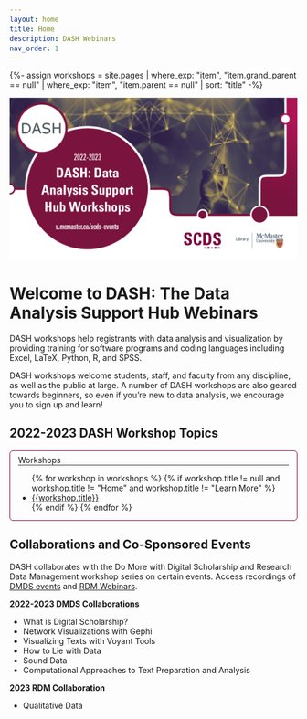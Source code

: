 ```yaml
---
layout: home
title: Home
description: DASH Webinars
nav_order: 1
---
```


{%- assign workshops = site.pages 
    | where_exp: "item", "item.grand_parent == null"
    | where_exp: "item", "item.parent == null"
    | sort: "title" 
-%}

<img src="assets/img/DASH Series.png" alt="Workshop Title Slide" width="720">

# Welcome to DASH: The Data Analysis Support Hub Webinars

DASH workshops help registrants with data analysis and visualization by providing training for software programs and coding languages including Excel, LaTeX, Python, R, and SPSS.

DASH workshops welcome students, staff, and faculty from any discipline, as well as the public at large. A number of DASH workshops are also geared towards beginners, so even if you’re new to data analysis, we encourage you to sign up and learn!

## 2022-2023 DASH Workshop Topics

<div markdown="1" style="border: 1px solid #7a003c; border-radius: 6px; margin-bottom: 1em; padding: 0.5em 1em 0; margin-top: 1em;" class="toc">
<summary style="cursor:default; display: block; border-bottom: 1px solid #302d36; margin-bottom: 0.5em">
  Workshops
</summary>
<ul>
{% for workshop in workshops %}
{% if workshop.title != null and workshop.title != "Home" and workshop.title != "Learn More" %}
<li><a href="{{workshop.url | absolute_url}}">{{workshop.title}}</a></li>
{% endif %}
{% endfor %}
</ul>
</div>

## Collaborations and Co-Sponsored Events
DASH collaborates with the Do More with Digital Scholarship and Research Data Management workshop series on certain events. Access recordings of [DMDS events](https://scds.github.io/dmds-22-23/Intro.html) and [RDM Webinars](https://scds.github.io/intro-rdm/). 

**2022-2023 DMDS Collaborations**
- What is Digital Scholarship? 
- Network Visualizations with Gephi
- Visualizing Texts with Voyant Tools
- How to Lie with Data
- Sound Data
- Computational Approaches to Text Preparation and Analysis

**2023 RDM Collaboration**
- Qualitative Data
